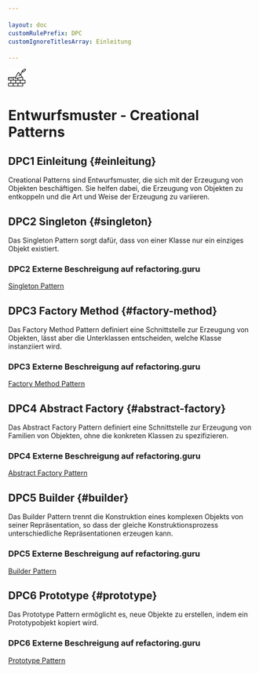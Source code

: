 ```yaml
---

layout: doc
customRulePrefix: DPC
customIgnoreTitlesArray: Einleitung

---
```

<img src="./image/brickwall_light_128.png" alt="Creational Pattern" width="36" height="36"><br>

# Entwurfsmuster - Creational Patterns

## DPC1 Einleitung {#einleitung}

Creational Patterns sind Entwurfsmuster, die sich mit der Erzeugung von Objekten beschäftigen.
Sie helfen dabei, die Erzeugung von Objekten zu entkoppeln und die Art und Weise der Erzeugung zu variieren.

## DPC2 Singleton {#singleton}

Das Singleton Pattern sorgt dafür, dass von einer Klasse nur ein einziges Objekt existiert.

### DPC2 Externe Beschreigung auf refactoring.guru

[Singleton Pattern](https://refactoring.guru/design-patterns/singleton)

## DPC3 Factory Method {#factory-method}

Das Factory Method Pattern definiert eine Schnittstelle zur Erzeugung von Objekten, lässt aber die Unterklassen entscheiden, welche Klasse instanziiert wird.

### DPC3 Externe Beschreigung auf refactoring.guru

[Factory Method Pattern](https://refactoring.guru/design-patterns/factory-method)

## DPC4 Abstract Factory {#abstract-factory}

Das Abstract Factory Pattern definiert eine Schnittstelle zur Erzeugung von Familien von Objekten, ohne die konkreten Klassen zu spezifizieren.

### DPC4 Externe Beschreigung auf refactoring.guru

[Abstract Factory Pattern](https://refactoring.guru/design-patterns/abstract-factory)

## DPC5 Builder {#builder}

Das Builder Pattern trennt die Konstruktion eines komplexen Objekts von seiner Repräsentation, so dass der gleiche Konstruktionsprozess unterschiedliche Repräsentationen erzeugen kann.

### DPC5 Externe Beschreigung auf refactoring.guru

[Builder Pattern](https://refactoring.guru/design-patterns/builder)

## DPC6 Prototype {#prototype}

Das Prototype Pattern ermöglicht es, neue Objekte zu erstellen, indem ein Prototypobjekt kopiert wird.

### DPC6 Externe Beschreigung auf refactoring.guru

[Prototype Pattern](https://refactoring.guru/design-patterns/prototype)
